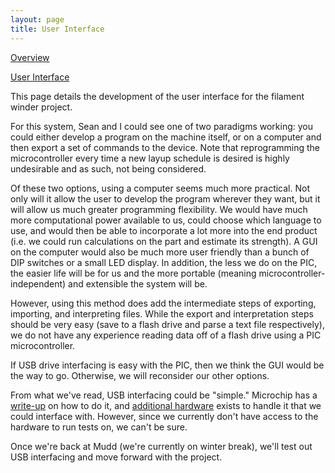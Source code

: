 ```yaml
---
layout: page
title: User Interface
---
```


[Overview](https://sites.google.com/site/tayloredwardpeterson/projects/filamentwinder)

[User Interface](https://sites.google.com/site/tayloredwardpeterson/projects/filamentwinder/userinterface)

This page details the development of the user interface for the filament winder project. 

For this system, Sean and I could see one of two paradigms working: you could either develop a program on the machine itself, or on a computer and then export a set of commands to the device. Note that reprogramming the microcontroller every time a new layup schedule is desired is highly undesirable and as such, not being considered. 

Of these two options, using a computer seems much more practical. Not only will it allow the user to develop the program wherever they want, but it will allow us much greater programming flexibility. We would have much more computational power available to us, could choose which language to use, and would then be able to incorporate a lot more into the end product (i.e. we could run calculations on the part and estimate its strength). A GUI on the computer would also be much more user friendly than a bunch of DIP switches or a small LED display. In addition, the less we do on the PIC, the easier life will be for us and the more portable (meaning microcontroller-independent) and extensible the system will be. 

However, using this method does add the intermediate steps of exporting, importing, and interpreting files. While the export and interpretation steps should be very easy (save to a flash drive and parse a text file respectively), we do not have any experience reading data off of a flash drive using a PIC microcontroller. 

If USB drive interfacing is easy with the PIC, then we think the GUI would be the way to go. Otherwise, we will reconsider our other options. 

From what we've read, USB interfacing could be "simple." Microchip has a [write-up](http://ww1.microchip.com/downloads/en/AppNotes/01145b.pdf) on how to do it, and [additional hardware](http://electronicdesign.com/dsps/interfacing-usb-flash-drive-pic-microcontroller) exists to handle it that we could interface with. However, since we currently don't have access to the hardware to run tests on, we can't be sure. 

Once we're back at Mudd (we're currently on winter break), we'll test out USB interfacing and move forward with the project.
